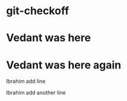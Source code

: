 # git-checkoff

# Vedant was here

# Vedant was here again
Ibrahim add line

Ibrahim add another line
